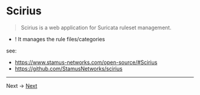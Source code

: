 # Scirius

> Scirius is a web application for Suricata ruleset management.

* ! It manages the rule files/categories

see:

* https://www.stamus-networks.com/open-source/#Scirius
*  https://github.com/StamusNetworks/scirius

----
Next -> [Next](install.md)
